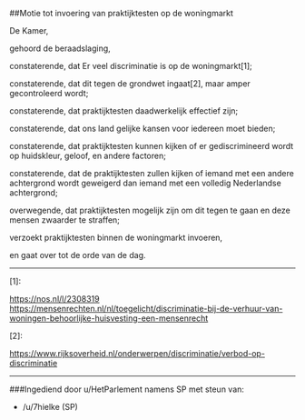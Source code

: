 ##Motie tot invoering van praktijktesten op de woningmarkt 
 
De Kamer,

gehoord de beraadslaging,

constaterende, dat Er veel discriminatie is op de woningmarkt[1];

constaterende, dat dit tegen de grondwet ingaat[2], maar amper gecontroleerd wordt;

constaterende, dat praktijktesten daadwerkelijk effectief zijn;

constaterende, dat ons land gelijke kansen voor iedereen moet bieden;

constaterende, dat praktijktesten kunnen kijken of er gediscrimineerd wordt op huidskleur, geloof, en andere factoren;

constaterende, dat de praktijktesten zullen kijken of iemand met een andere achtergrond wordt geweigerd dan iemand met een volledig Nederlandse achtergrond;

overwegende, dat praktijktesten mogelijk zijn om dit tegen te gaan en deze mensen zwaarder te straffen;

verzoekt praktijktesten binnen de woningmarkt invoeren,

en gaat over tot de orde van de dag.

---

[1]: 

https://nos.nl/l/2308319    
https://mensenrechten.nl/nl/toegelicht/discriminatie-bij-de-verhuur-van-woningen-behoorlijke-huisvesting-een-mensenrecht  

[2]:

https://www.rijksoverheid.nl/onderwerpen/discriminatie/verbod-op-discriminatie   

---

###Ingediend door u/HetParlement namens SP met steun van: 

* /u/7hielke (SP)
  